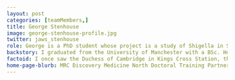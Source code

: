 ```yaml
---
layout: post
categories: [teamMembers,]
title: George Stenhouse
image: george-stenhouse-profile.jpg
twitter: jaws_stenhouse
role: George is a PhD student whose project is a study of Shigella in South Africa, using whole genome sequence analysis, with a focus on genetic epidemiology.
backstory: I graduated from the University of Manchester with a BSc. Hons degree in Biomedical science in 2014. I later moved to Belgium to complete a MSc. in Biomedical science- Infectious and Tropical diseases at the University of Antwerp, during which I undertook a research project, at the Institute of Tropical Medicine, studying the changes in the expression of redox balancing genes throughout the Typanosoma brucei life cycle. I then worked as a project manager, back in the UK, for a year before starting my PhD.
factoid: I once saw the Duchess of Cambridge in Kings Cross Station, though no one believes me because she didn’t have any guards with her (that I could see). She was just with, what I assumed to be, her mum.
home-page-blurb: MRC Discovery Medicine North Doctoral Training Partnership PhD student
---
```

